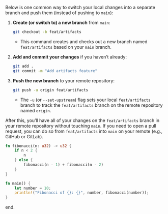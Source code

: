 Below is one common way to switch your local changes into a separate branch and push them (instead of pushing to `main`):

1. **Create (or switch to) a new branch** from `main`:
   ```bash
   git checkout -b feat/artifacts
   ```
   - This command creates and checks out a new branch named `feat/artifacts` based on your `main` branch.

2. **Add and commit your changes** if you haven’t already:
   ```bash
   git add .
   git commit -m "Add artifacts feature"
   ```

3. **Push the new branch** to your remote repository:
   ```bash
   git push -u origin feat/artifacts
   ```
   - The `-u` (or `--set-upstream`) flag sets your local `feat/artifacts` branch to track the `feat/artifacts` branch on the remote repository named `origin`. 
   
After this, you’ll have all of your changes on the `feat/artifacts` branch in your remote repository without touching `main`. If you need to open a pull request, you can do so from `feat/artifacts` into `main` on your remote (e.g., GitHub or GitLab).

```rust
fn fibonacci(n: u32) -> u32 {
    if n < 2 {
        n
    } else {
        fibonacci(n - 1) + fibonacci(n - 2)
    }
}

fn main() {
    let number = 10;
    println!("Fibonacci of {}: {}", number, fibonacci(number));
}
```

end.